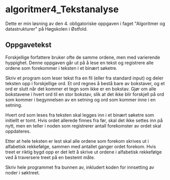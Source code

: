 # algoritmer4_Tekstanalyse
Dette er min løsning av den 4. obligatoriske oppgaven i faget "Algoritmer og datastrukturer" på Høgskolen i Østfold.

## Oppgavetekst
Forskjellige forfattere bruker ofte de samme ordene, men med varierende hyppighet. Denne oppgaven går ut på å lese en tekst og registrere alle ordene som forekommer i teksten i et binært søketre.

Skriv et program som leser tekst fra en fil (eller fra standard input) og deler teksten opp i forskjellige ord. Et ord regnes å bestå bare av bokstaver, og et ord er slutt når det kommer et tegn som ikke er en bokstav. Gjør om alle bokstavene i hvert ord til en stor bokstav, slik at det ikke blir forskjell på ord som kommer i begynnelsen av en setning og ord som kommer inne i en setning.

Hvert ord som leses fra teksten skal legges inn i et binært søketre som initiellt er tomt. Hvis ordet allerede finnes fra før, skal det ikke settes inn på nytt, men en teller i noden som registrerer antall forekomster av ordet skal oppdateres.

Etter at hele teksten er lest skal alle ordene som forekom skrives ut i alfabetisk rekkefølge, sammen med antallet ganger ordet forekom. Hvis treet er riktig bygd opp er det lett å skrive ut ordene i alfabetisk rekkefølge ved å traversere treet på en bestemt måte.

Skriv hele programmet fra bunnen av, inkludert koden for innsetting av noder i søktreet.
